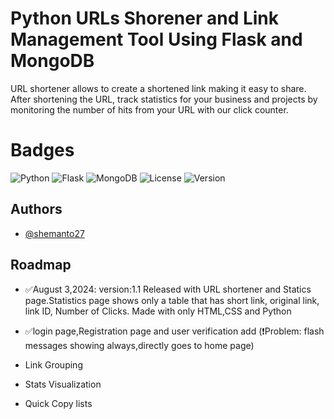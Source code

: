 
# Python URLs Shorener and Link Management Tool Using Flask and MongoDB

URL shortener allows to create a shortened link making it easy to share. After shortening the URL, track statistics for your business and projects by monitoring the number of hits from your URL with our click counter.

# Badges
![Python](https://img.shields.io/badge/Python-3776AB?style=for-the-badge&logo=python&logoColor=white) ![Flask](https://img.shields.io/badge/Flask-000000?style=for-the-badge&logo=flask&logoColor=white) ![MongoDB](https://img.shields.io/badge/MongoDB-47A248?style=for-the-badge&logo=mongodb&logoColor=white) ![License](https://img.shields.io/badge/License-MIT-green?style=for-the-badge) ![Version](https://img.shields.io/badge/Version-1.1-blue?style=for-the-badge)

## Authors

- [@shemanto27](https://www.github.com/shemanto27)

## Roadmap

- ✅August 3,2024: version:1.1 Released with URL shortener and Statics page.Statistics page  shows only a table that has short link, original link, link ID, Number of Clicks. Made with only HTML,CSS and Python

- ✅login page,Registration page and user verification add (❗Problem: flash messages showing always,directly goes to home page)
- Link Grouping
- Stats Visualization
- Quick Copy lists



